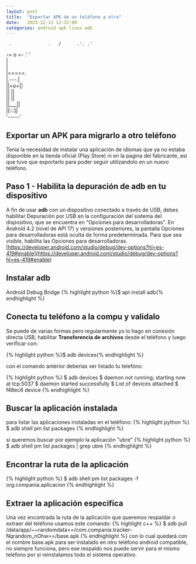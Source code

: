 ```yaml
---
layout: post
title:  "Exportar APK de un teléfono a otro"
date:   2023-12-12 12:32:00
categories: android apk linux adb
---
```


                                 
     .              .   /      .'. .' 
 -=  o  =-  .'   '              
     |                           
     |                      
     |=====.                
     |.---.|                
     ||=o=||                
     ||   ||                
     ||   ||               
     ||___||               
     |[:::]|               
     '-----'

## Exportar un APK para migrarlo a otro teléfono

Tenia la necesidad de instalar una aplicación de idiomas que ya no estaba disponible en la tienda oficial (Play Store) ni en la pagina del fabricante, asi que tuve que exportarlo para poder seguir utilizandolo en un nuevo teléfono.

## Paso 1 - Habilita la depuración de adb en tu dispositivo

A fin de usar **adb** con un dispositivo conectado a través de USB, debes habilitar Depuración por USB en la configuración del sistema del dispositivo, 
que se encuentra en "Opciones para desarrolladoras". En Android 4.2 (nivel de API 17) y versiones posteriores, la pantalla Opciones para desarrolladoras 
está oculta de forma predeterminada. Para que sea visible, habilita las Opciones para desarrolladoras.
[https://developer.android.com/studio/debug/dev-options?hl=es-419#enable](https://developer.android.com/studio/debug/dev-options?hl=es-419#enable)


## Instalar adb

Android Debug Bridge 
{% highlight python %}$ apt install adb{% endhighlight %}


## Conecta tu teléfono a la compu y validalo

Se puede de varias formas pero regularmente yo lo hago en conexión directa USB,
habilitar **Transferencia de archivos** desde el teléfono y luego verificar con:

{% highlight python %}$ adb devices{% endhighlight %}

con el comando anterior deberias ver listado tu telefóno:

{% highlight python %}
$ adb devices
$ daemon not running; starting now at tcp:5037
$ daemon started successfully
$ List of devices attached
$ f48ec6 device
{% endhighlight %}

## Buscar la aplicación instalada

para listar las aplicaciones instaladas en el teléfono:
{% highlight python %}
$ adb shell pm list packages
{% endhighlight %}

si queremos buscar por ejemplo la aplicación "ubre"
{% highlight python %}
$ adb shell pm list packages | grep ubre
{% endhighlight %}

## Encontrar la ruta de la aplicación

{% highlight python %}
$ adb shell pm list packages -f org.compania.aplicacion
{% endhighlight %}

## Extraer la aplicación especifica

Una vez encontrada la ruta de la aplicación que queremos respaldar o extraer del teléfono usamos este comando:
{% highlight c++ %}
$ adb pull /data/app/~~randomdata==/com.compania.tracker-Nqrandom_nOhw==/base.apk
{% endhighlight %}
con lo cual quedará con el nombre base.apk para ser instalado en otro teléfono android compatible, no siempre funciona, pero ese respaldo nos puede servir para el mismo teléfono por si reinstalamos todo el sistema operativo.

